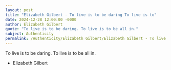 ```yaml
---
layout: post
title: "Elizabeth Gilbert - To live is to be daring To live is to"
date: 2024-12-28 12:00:00 -0000
author: Elizabeth Gilbert
quote: "To live is to be daring. To live is to be all in."
subject: Authenticity
permalink: /Authenticity/Elizabeth Gilbert/Elizabeth Gilbert - To live is to be daring To live is to
---
```


To live is to be daring. To live is to be all in.

- Elizabeth Gilbert
